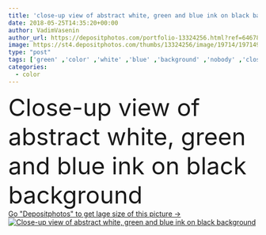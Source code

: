 ```yaml
---
title: 'close-up view of abstract white, green and blue ink on black background'
date: 2018-05-25T14:35:20+00:00
author: VadimVasenin
author_url: https://depositphotos.com/portfolio-13324256.html?ref=64678756
image: https://st4.depositphotos.com/thumbs/13324256/image/19714/197149842/api_thumb_450.jpg?forcejpeg=true
type: "post"
tags: ['green' ,'color' ,'white' ,'blue' ,'background' ,'nobody' ,'close up' ,'colored' ,'design' ,'shape' ,'bright' ,'art' ,'liquid' ,'abstract' ,'water' ,'creativity' ,'watercolor' ,'ink' ,'paint' ,'splash' ,'explosion' ,'fantasy' ,'flowing' ,'motion' ,'smoke' ,'swirl' ,'flow' ,'wallpaper' ,'artistic' ,'acrylic' ,'pigment' ,'copy space' ,'on black' ,'close up view' ]
categories: 
  - color
---
```

<div aling="center">
            <font size="60"> Close-up view of abstract white, green and blue ink on black background</font>   
</div>
<div>
    <a href='https://depositphotos.com/197149842/stock-photo-close-view-abstract-white-green.html?ref=64678756' target=_blank > Go "Depositphotos" to get lage size of this picture ->
        <img href='https://depositphotos.com/197149842/stock-photo-close-view-abstract-white-green.html?ref=64678756' src='https://st4.depositphotos.com/13324256/19714/i/950/depositphotos_197149842-stock-photo-close-view-abstract-white-green.jpg?forcejpeg=true' alt='Close-up view of abstract white, green and blue ink on black background' >
    </a>
</div>
